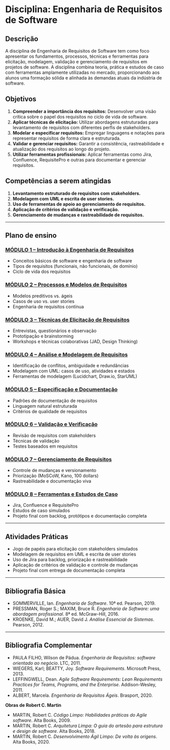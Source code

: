 
# Disciplina: Engenharia de Requisitos de Software

## Descrição

A disciplina de Engenharia de Requisitos de Software tem como foco apresentar os fundamentos, processos, técnicas e ferramentas para elicitação, modelagem, validação e gerenciamento de requisitos em projetos de software. A disciplina combina teoria, prática e estudos de caso com ferramentas amplamente utilizadas no mercado, proporcionando aos alunos uma formação sólida e alinhada às demandas atuais da indústria de software.

## Objetivos

1. **Compreender a importância dos requisitos:** Desenvolver uma visão crítica sobre o papel dos requisitos no ciclo de vida de software.
2. **Aplicar técnicas de elicitação:** Utilizar abordagens estruturadas para levantamento de requisitos com diferentes perfis de stakeholders.
3. **Modelar e especificar requisitos:** Empregar linguagens e notações para representar requisitos de forma clara e estruturada.
4. **Validar e gerenciar requisitos:** Garantir a consistência, rastreabilidade e atualização dos requisitos ao longo do projeto.
5. **Utilizar ferramentas profissionais:** Aplicar ferramentas como Jira, Confluence, RequisitePro e outras para documentar e gerenciar requisitos.

## Competências a serem atingidas

1. **Levantamento estruturado de requisitos com stakeholders.**
2. **Modelagem com UML e escrita de user stories.**
3. **Uso de ferramentas de apoio ao gerenciamento de requisitos.**
4. **Aplicação de critérios de validação e verificação.**
5. **Gerenciamento de mudanças e rastreabilidade de requisitos.**

---

## Plano de ensino

### [MÓDULO 1 – Introdução à Engenharia de Requisitos](modulo1/README.md)

- Conceitos básicos de software e engenharia de software
- Tipos de requisitos (funcionais, não funcionais, de domínio)
- Ciclo de vida dos requisitos

### [MÓDULO 2 – Processos e Modelos de Requisitos](modulo2/README.md)

- Modelos preditivos vs. ágeis
- Casos de uso vs. user stories
- Engenharia de requisitos contínua

### [MÓDULO 3 – Técnicas de Elicitação de Requisitos](modulo3/README.md)

- Entrevistas, questionários e observação
- Prototipação e brainstorming
- Workshops e técnicas colaborativas (JAD, Design Thinking)

### [MÓDULO 4 – Análise e Modelagem de Requisitos](modulo4/README.md)

- Identificação de conflitos, ambiguidade e redundâncias
- Modelagem com UML: casos de uso, atividades e estados
- Ferramentas de modelagem (Lucidchart, Draw.io, StarUML)

### [MÓDULO 5 – Especificação e Documentação](modulo5/README.md)

- Padrões de documentação de requisitos
- Linguagem natural estruturada
- Critérios de qualidade de requisitos

### [MÓDULO 6 – Validação e Verificação](modulo6/README.md)

- Revisão de requisitos com stakeholders
- Técnicas de validação
- Testes baseados em requisitos

### [MÓDULO 7 – Gerenciamento de Requisitos](modulo7/README.md)

- Controle de mudanças e versionamento
- Priorização (MoSCoW, Kano, 100 dollars)
- Rastreabilidade e documentação viva

### [MÓDULO 8 – Ferramentas e Estudos de Caso](modulo8/README.md)

- Jira, Confluence e RequisitePro
- Estudos de caso simulados
- Projeto final com backlog, protótipos e documentação completa

---

## Atividades Práticas

- Jogo de papéis para elicitação com stakeholders simulados
- Modelagem de requisitos em UML e escrita de user stories
- Uso de Jira para backlog, priorização e rastreabilidade
- Aplicação de critérios de validação e controle de mudanças
- Projeto final com entrega de documentação completa

---

## Bibliografia Básica

- SOMMERVILLE, Ian. *Engenharia de Software*. 10ª ed. Pearson, 2019.  
- PRESSMAN, Roger S.; MAXIM, Bruce R. *Engenharia de Software: uma abordagem profissional*. 8ª ed. McGraw-Hill, 2016.  
- KROENKE, David M.; AUER, David J. *Análise Essencial de Sistemas*. Pearson, 2012.  

---

## Bibliografia Complementar

- PAULA FILHO, Wilson de Pádua. *Engenharia de Requisitos: software orientado ao negócio*. LTC, 2011.  
- WIEGERS, Karl; BEATTY, Joy. *Software Requirements*. Microsoft Press, 2013.  
- LEFFINGWELL, Dean. *Agile Software Requirements: Lean Requirements Practices for Teams, Programs, and the Enterprise*. Addison-Wesley, 2011.  
- ALBERT, Marcela. *Engenharia de Requisitos Ágeis*. Brasport, 2020.  

**Obras de Robert C. Martin**  
- MARTIN, Robert C. *Código Limpo: Habilidades práticas do Agile software*. Alta Books, 2009.  
- MARTIN, Robert C. *Arquitetura Limpa: O guia do artesão para estrutura e design de software*. Alta Books, 2018.  
- MARTIN, Robert C. *Desenvolvimento Ágil Limpo: De volta às origens*. Alta Books, 2020.